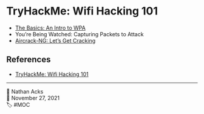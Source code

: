 # TryHackMe: Wifi Hacking 101

* [The Basics: An Intro to WPA]()
* You’re Being Watched: Capturing Packets to Attack
* [Aircrack-NG: Let’s Get Cracking]()

## References

* [TryHackMe: Wifi Hacking 101](https://tryhackme.com/room/wifihacking101)

- - - -

<span aria-hidden="true">👤</span> Nathan Acks  
<span aria-hidden="true">📅</span> November 27, 2021  
<span aria-hidden="true">🏷️</span> #MOC
